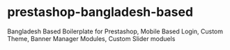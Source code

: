 # prestashop-bangladesh-based
Bangladesh Based Boilerplate for Prestashop, Mobile Based Login, Custom Theme, Banner Manager Modules, Custom Slider moduels
